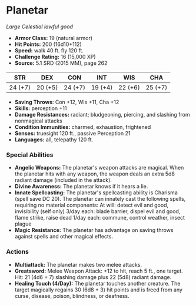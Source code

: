 # Planetar

*Large* *Celestial* *lawful good*

- **Armor Class:** 19 (natural armor)
- **Hit Points:** 200 (16d10+112)
- **Speed:** walk 40 ft. fly 120 ft.
- **Challenge Rating:** 16 (15,000 XP)
- **Source:** 5.1 SRD (2015 MM), page 262

| STR | DEX | CON | INT | WIS | CHA |
| --- | --- | --- | --- | --- | --- |
| 24 (+7) | 20 (+5) | 24 (+7) | 19 (+4) | 22 (+6) | 25 (+7) |

- **Saving Throws**: Con +12, Wis +11, Cha +12
- **Skills:** perception +11
- **Damage Resistances:** radiant; bludgeoning, piercing, and slashing from nonmagical attacks
- **Condition Immunities:** charmed, exhaustion, frightened
- **Senses:** truesight 120 ft., passive Perception 21
- **Languages:** all, telepathy 120 ft.

### Special Abilities

- **Angelic Weapons:** The planetar's weapon attacks are magical. When the planetar hits with any weapon, the weapon deals an extra 5d8 radiant damage (included in the attack).
- **Divine Awareness:** The planetar knows if it hears a lie.
- **Innate Spellcasting:** The planetar's spellcasting ability is Charisma (spell save DC 20). The planetar can innately cast the following spells, requiring no material components:
At will: detect evil and good, invisibility (self only)
3/day each: blade barrier, dispel evil and good, flame strike, raise dead
1/day each: commune, control weather, insect plague
- **Magic Resistance:** The planetar has advantage on saving throws against spells and other magical effects.

### Actions

- **Multiattack:** The planetar makes two melee attacks.
- **Greatsword:** Melee Weapon Attack: +12 to hit, reach 5 ft., one target. Hit: 21 (4d6 + 7) slashing damage plus 22 (5d8) radiant damage.
- **Healing Touch (4/Day):** The planetar touches another creature. The target magically regains 30 (6d8 + 3) hit points and is freed from any curse, disease, poison, blindness, or deafness.


